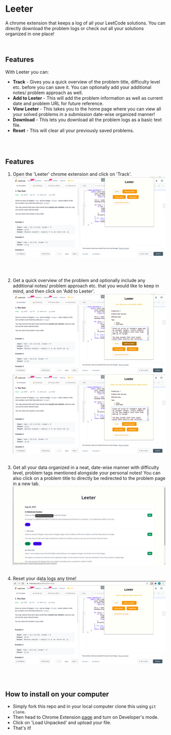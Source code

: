 # Leeter

A chrome extension that keeps a log of all your LeetCode solutions. You can directly download the problem logs or check out all your solutions organized in one place!

<br>

## Features

With Leeter you can:

- **Track** - Gives you a quick overview of the problem title, difficulty level etc. before you can save it. You can optionally add your additional notes/ problem approach as well.
- **Add to Leeter** - This will add the problem information as well as current date and problem URL for future reference.
- **View Leeter** - This takes you to the home page where you can view all your solved problems in a submission date-wise organized manner!
- **Download** - This lets you download all the problem logs as a basic text file.
- **Reset** - This will clear all your previously saved problems.

<br> <br>

## Features

1. Open the 'Leeter' chrome extension and click on 'Track'.
   ![Leeter Extension](assets/leeter-track.png)

<br><br>

2. Get a quick overview of the problem and optionally include any additional notes/ problem approach etc. that you would like to keep in mind, and then click on 'Add to Leeter'.
   ![Leeter Extension](assets/add-to-leeter.png)
   ![Leeter Extension](assets/leeter-duplicate-data.png)
   <br><br>

3. Get all your data organized in a neat, date-wise manner with difficulty level, problem tags mentioned alongside your personal notes! You can also click on a problem title to directly be redirected to the problem page in a new tab.
   ![Leeter Extension](assets/leeter-view.png)
   <br><br>

4. Reset your data logs any time!
   ![Leeter Extension](assets/leeter-reset.png)

<br><br>

## How to install on your computer

- Simply fork this repo and in your local computer clone this using `git clone`.
- Then head to Chrome Extension [page](chrome://extensions/) and turn on Developer's mode.
- Click on 'Load Unpacked' and upload your file.
- That's it!
